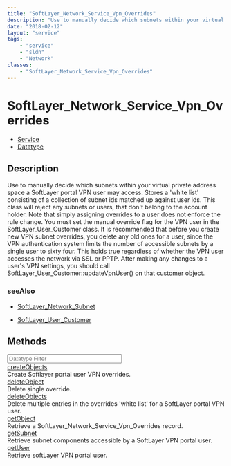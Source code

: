 ```yaml
---
title: "SoftLayer_Network_Service_Vpn_Overrides"
description: "Use to manually decide which subnets within your virtual private address space a SoftLayer portal VPN user may access.... "
date: "2018-02-12"
layout: "service"
tags:
    - "service"
    - "sldn"
    - "Network"
classes:
    - "SoftLayer_Network_Service_Vpn_Overrides"
---
```

# SoftLayer_Network_Service_Vpn_Overrides
<div id='service-datatype'>
    <ul id='sldn-reference-tabs'>
    <li id='service'> <a href='/reference/services/SoftLayer_Network_Service_Vpn_Overrides' >Service</a></li>    <li id='datatype'> <a href='/reference/datatypes/SoftLayer_Network_Service_Vpn_Overrides' >Datatype</a></li>
    </ul>
</div>

## Description
Use to manually decide which subnets within your virtual private address space a SoftLayer portal VPN user may access.  Stores a 'white list' consisting of a collection of subnet ids matched up against user ids. This class will reject any subnets or users, that don't belong to the account holder.  Note that simply assigning overrides to a user does not enforce the rule change.  You must set the manual override flag for the VPN user in the SoftLayer_User_Customer class.  It is recommended that before you create new VPN subnet overrides, you delete any old ones for a user, since the VPN authentication system limits the number of accessible subnets by a single user to sixty four.  This holds true regardless of whether the VPN user accesses the network via SSL or PPTP.  After making any changes to a user's VPN settings, you should call SoftLayer_User_Customer::updateVpnUser() on that customer object. 





### seeAlso

* [SoftLayer_Network_Subnet](/reference/datatypes/SoftLayer_Network_Subnet )


* [SoftLayer_User_Customer](/reference/datatypes/SoftLayer_User_Customer )


        
<div id="properties" class="content">
    <h2>Methods</h2>
    <div class="view-filters">
        <div class="clearfix">
            <div class="search-input-box">
                <input placeholder="Datatype Filter" onkeyup="titleSearch(inputId='edit-combine', divId='method-div', elementClass='method-row')" 
                    type="text" id="edit-combine" value="" size="30" maxlength="128" class="form-text">
            </div>
        </div>
    </div>
    <div id="method-div">
            <div class="method-row">
                        <span class='view-field-title'><a href='/reference/services/SoftLayer_Network_Service_Vpn_Overrides/createObjects'> createObjects</a> </span>
            <div class='views-field-body'>Create Softlayer portal user VPN overrides.</div>
        </div>
            <div class="method-row">
                        <span class='view-field-title'><a href='/reference/services/SoftLayer_Network_Service_Vpn_Overrides/deleteObject'> deleteObject</a> </span>
            <div class='views-field-body'>Delete single override.</div>
        </div>
            <div class="method-row">
                        <span class='view-field-title'><a href='/reference/services/SoftLayer_Network_Service_Vpn_Overrides/deleteObjects'> deleteObjects</a> </span>
            <div class='views-field-body'>Delete multiple entries in the overrides 'white list' for a SoftLayer portal VPN user.</div>
        </div>
            <div class="method-row">
                        <span class='view-field-title'><a href='/reference/services/SoftLayer_Network_Service_Vpn_Overrides/getObject'> getObject</a> </span>
            <div class='views-field-body'>Retrieve a SoftLayer_Network_Service_Vpn_Overrides record.</div>
        </div>
            <div class="method-row">
                        <span class='view-field-title'><a href='/reference/services/SoftLayer_Network_Service_Vpn_Overrides/getSubnet'> getSubnet</a> </span>
            <div class='views-field-body'>Retrieve subnet components accessible by a SoftLayer VPN portal user.</div>
        </div>
            <div class="method-row">
                        <span class='view-field-title'><a href='/reference/services/SoftLayer_Network_Service_Vpn_Overrides/getUser'> getUser</a> </span>
            <div class='views-field-body'>Retrieve softLayer VPN portal user.</div>
        </div>
        </div>
</div>

